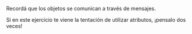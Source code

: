 Recordá que los objetos se comunican a través de mensajes. 

Si en este ejercicio te viene la tentación de utilizar atributos, ¡pensalo dos veces!